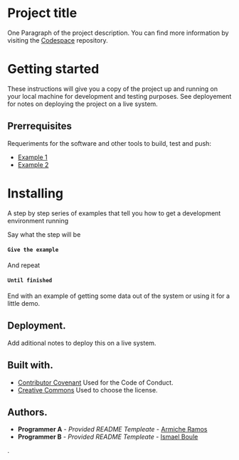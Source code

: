 # Project title
One Paragraph of the project description.
You can find more information by visiting the [Codespace](https://codespaceacademy.com/) repository.

# Getting started
These instructions will give you a copy of the project up and running on your local machine for development and testing purposes. See deployement for notes on deploying the project on a live system. 

## Prerrequisites
Requeriments for the software and other tools to build, test and push:

- [Example 1](http://www.google.com)
- [Example 2](http://www.google.com)

# Installing

A step by step series of examples that tell you how to get a development environment running

Say what the step will be

#### ` Give the example `

And repeat

#### `Until finished`

End with an example of getting some data out of the system or using it for a little demo.

## Deployment.
Add aditional notes to deploy this on a live system.

## Built with.
- [Contributor Covenant](https://www.google.com/) Used for the Code of Conduct.
- [Creative Commons](https://www.google.com/) Used to choose the license.

## Authors.

- **Programmer A** - *Provided README Templeate* - [Armiche Ramos](https://github.com/armicheramos)
- **Programmer B** - *Provided README Templeate* - [Ismael Boule](https://github.com/IsmaelBoule)

.